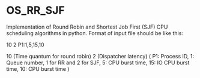 # OS_RR_SJF
Implementation of Round Robin and Shortest Job First (SJF) CPU scheduling algorithms in python.
Format of input file should be like this:

10
2
P1:1,5,15,10

10 (Time quantum for round robin)
2 (Dispatcher latency)
(
  P1: Process ID,
  1:  Queue number, 1 for RR and 2 for SJF,
  5:  CPU burst time,
  15: IO CPU burst time,
  10: CPU burst time
)

